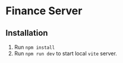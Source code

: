 # Finance Server

## Installation

1. Run `npm install`
2. Run `npm run dev` to start local `vite` server.
